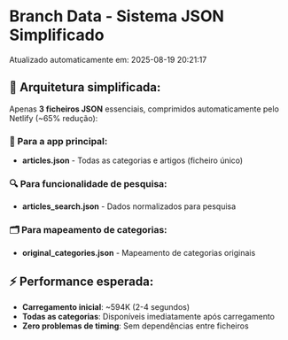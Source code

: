 # Branch Data - Sistema JSON Simplificado
Atualizado automaticamente em: 2025-08-19 20:21:17

## 🎯 Arquitetura simplificada:
Apenas **3 ficheiros JSON** essenciais, comprimidos automaticamente pelo Netlify (~65% redução):

### 📱 Para a app principal:
- **articles.json** - Todas as categorias e artigos (ficheiro único)

### 🔍 Para funcionalidade de pesquisa:
- **articles_search.json** - Dados normalizados para pesquisa

### 🗂️ Para mapeamento de categorias:
- **original_categories.json** - Mapeamento de categorias originais

## ⚡ Performance esperada:
- **Carregamento inicial**: ~594K (2-4 segundos)
- **Todas as categorias**: Disponíveis imediatamente após carregamento
- **Zero problemas de timing**: Sem dependências entre ficheiros
